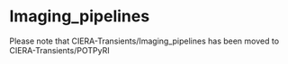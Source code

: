 # Imaging_pipelines

Please note that CIERA-Transients/Imaging_pipelines has been moved to CIERA-Transients/POTPyRI
